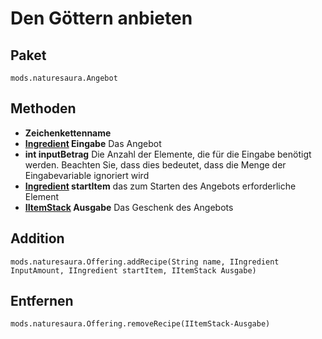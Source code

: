 # Den Göttern anbieten

## Paket
```zenscript
mods.naturesaura.Angebot
```

## Methoden
- **Zeichenkettenname**
- **[Ingredient](/Vanilla/Variable_Types/IIngredient) Eingabe** Das Angebot
- **int inputBetrag** Die Anzahl der Elemente, die für die Eingabe benötigt werden. Beachten Sie, dass dies bedeutet, dass die Menge der Eingabevariable ignoriert wird
- **[Ingredient](/Vanilla/Variable_Types/IIngredient) startItem** das zum Starten des Angebots erforderliche Element
- **[IItemStack](/Vanilla/Items/IItemStack) Ausgabe** Das Geschenk des Angebots

## Addition

```zenscript
mods.naturesaura.Offering.addRecipe(String name, IIngredient InputAmount, IIngredient startItem, IItemStack Ausgabe)
```

## Entfernen

```zenscript
mods.naturesaura.Offering.removeRecipe(IItemStack-Ausgabe)
```